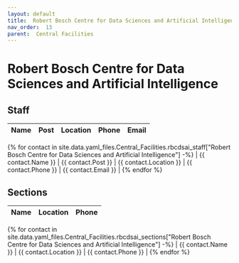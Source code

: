 ```yaml
---
layout: default
title:  Robert Bosch Centre for Data Sciences and Artificial Intelligence
nav_order:  13
parent:  Central Facilities
---
```




# Robert Bosch Centre for Data Sciences and Artificial Intelligence




## Staff


| Name | Post | Location | Phone | Email |
| --- | --- | --- | --- | --- |
{% for contact in site.data.yaml_files.Central_Facilities.rbcdsai_staff["Robert Bosch Centre for Data Sciences and Artificial Intelligence"] -%}
| {{ contact.Name }} | {{ contact.Post }} | {{ contact.Location }} | {{ contact.Phone }} | {{ contact.Email }} |
{% endfor %}


## Sections 


| Name | Location | Phone |
| --- | --- | --- |
{% for contact in site.data.yaml_files.Central_Facilities.rbcdsai_sections["Robert Bosch Centre for Data Sciences and Artificial Intelligence"] -%}
| {{ contact.Name }} | {{ contact.Location }} | {{ contact.Phone }} |
{% endfor %}
